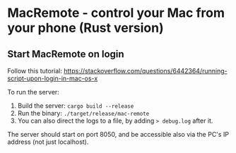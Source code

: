 # MacRemote - control your Mac from your phone (Rust version)

## Start MacRemote on login

Follow this tutorial: https://stackoverflow.com/questions/6442364/running-script-upon-login-in-mac-os-x

To run the server:

1. Build the server: `cargo build --release`
2. Run the binary: `./target/release/mac-remote`
3. You can also direct the logs to a file, by adding `> debug.log` after it.

The server should start on port 8050, and be accessible also via the PC's IP address (not just localhost).